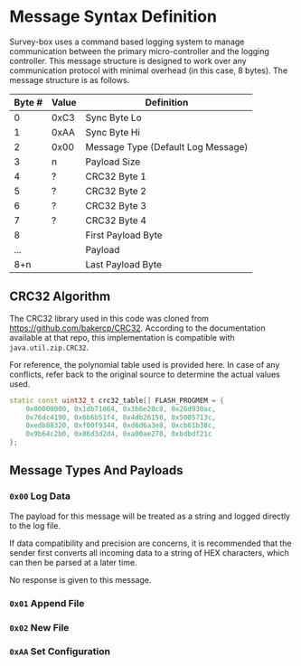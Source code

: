 # Message Syntax Definition

Survey-box uses a command based logging system to manage communication between the primary micro-controller and the logging controller. This message structure is designed to work over any communication protocol with minimal overhead (in this case, 8 bytes). The message structure is as follows.

Byte #|Value|Definition
------|-----|----------
0 | 0xC3 | Sync Byte Lo
1 | 0xAA | Sync Byte Hi
2 | 0x00 | Message Type (Default Log Message)
3 | n    | Payload Size
4 | ?    | CRC32 Byte 1
5 | ?    | CRC32 Byte 2
6 | ?    | CRC32 Byte 3
7 | ?    | CRC32 Byte 4
8 |      | First Payload Byte
...|     | Payload
8+n|     | Last Payload Byte

## CRC32 Algorithm
The CRC32 library used in this code was cloned from https://github.com/bakercp/CRC32. According to the documentation available at that repo, this implementation is compatible with `java.util.zip.CRC32`.

For reference, the polynomial table used is provided here. In case of any conflicts, refer back to the original source to determine the actual values used.

```C++
static const uint32_t crc32_table[] FLASH_PROGMEM = {
    0x00000000, 0x1db71064, 0x3b6e20c8, 0x26d930ac,
    0x76dc4190, 0x6b6b51f4, 0x4db26158, 0x5005713c,
    0xedb88320, 0xf00f9344, 0xd6d6a3e8, 0xcb61b38c,
    0x9b64c2b0, 0x86d3d2d4, 0xa00ae278, 0xbdbdf21c
};
```

## Message Types And Payloads

### `0x00` Log Data
The payload for this message will be treated as a string and logged directly to the log file.

If data compatibility and precision are concerns, it is recommended that the sender first converts all incoming data to a string of HEX characters, which can then be parsed at a later time.

No response is given to this message.

### `0x01` Append File


### `0x02` New File

### `0xAA` Set Configuration
